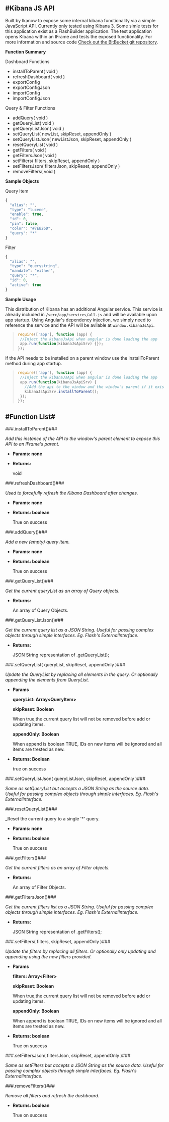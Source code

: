 #Kibana JS API
-

Built by Ikanow to expose some internal kibana functionality via a simple JavaScript API. Currently only tested using Kibana 3. Some simle tests for this application exist as a FlashBuilder application. The test application opens Kibana within an IFrame and tests the exposed functionality. For more information and source code [Check out the BitBucket git repository](https://bitbucket.org/mike_grill/com.ikanow.infinite.kibana.tests/src).

**Function Summary**

Dashboard Functions
* installToParent( void )
* refreshDashboard( void )
* exportConfig
* exportConfigJson
* importConfig
* importConfigJson

Query & Filter Functions
* addQuery( void )
* getQueryList( void )
* getQueryListJson( void )
* setQueryList( newList, skipReset, appendOnly )
* setQueryListJson( newListJson, skipReset, appendOnly )
* resetQueryList( void )
* getFilters( void )
* getFiltersJson( void )
* setFilters( filters, skipReset, appendOnly ) 
* setFiltersJson( filtersJson, skipReset, appendOnly )
* removeFilters( void )

**Sample Objects**

Query Item
```javascript
{
  "alias": "",
  "type": "lucene",
  "enable": true,
  "id": 0,
  "pin": false,
  "color": "#7EB26D",
  "query": "*"
}
```

Filter
```javascript
{
  "alias": "",
  "type": "querystring",
  "mandate": "either",
  "query": "*",
  "id": 0,
  "active": true
}
```

**Sample Usage**

This distribution of Kibana has an additional Angular service. This service is already included in `/serc/app/services/all.js` and will be available upon app startup. Using Angular's dependency injection, we simply need to reference the service and the API will be avilable at `window.kibanaJsApi`.
>```javascript
>require(['app'], function (app) {
>  //Inject the kibanaJsApi when angular is done loading the app
>  app.run(function(kibanaJsApiSrv) {});
>});
>```

If the API needs to be installed on a parent window use the installToParent method during app startup.
>```javascript
>require(['app'], function (app) {
>  //Inject the kibanaJsApi when angular is done loading the app
>  app.run(function(kibanaJsApiSrv) {
>    //Add the api to the window and the window's parent if it exists
>    kibanaJsApiSrv.installToParent();
>  });
>});
>```

#Function List#
-
###.installToParent()###

  _Add this instance of the API to the window's parent element to expose this API to an IFrame's parent._

* **Params: none**
* **Returns:**

  void

###.refreshDashboard()###

  _Used to forcefully refresh the Kibana Dashboard after changes._

* **Params: none**
* **Returns: boolean**

  True on success

###.addQuery()###

  _Add a new (empty) query item._

* **Params: none**
* **Returns: boolean**

  True on success


###.getQueryList()###

  _Get the current queryList as an array of Query objects._

* **Returns:**

  An array of Query Objects.

###.getQueryListJson()###

  _Get the current query list as a JSON String. Useful for passing complex objects through simple interfaces. Eg. Flash's ExternalInterface._
  
* **Returns:**

  JSON String representation of .getQueryList();  
  
###.setQueryList( queryList, skipReset, appendOnly )###

  _Update the QueryList by replacing all elements in the query. Or optionally appending the elements from QueryList._

* **Params**

  **queryList: Array\<QueryItem\>**
  
  **skipReset: Boolean**
  
  When true,the current query list will not be removed before add or updating items.
  
  **appendOnly: Boolean**
  
  When append is boolean TRUE, IDs on new items will be ignored and all items are trested as new.

* **Returns: Boolean**

  true on success
  
###.setQueryListJson( queryListJson, skipReset, appendOnly )###

  _Same as setQueryList but accepts a JSON String as the source data. Useful for passing complex objects through simple interfaces. Eg. Flash's ExternalInterface._
  
###.resetQueryList()###

  _Reset the current query to a single '*' query.
  
* **Params: none**

* **Returns: boolean**

  True on success
  
###.getFilters()###

  _Get the current filters as an array of Filter objects._

* **Returns:**

  An array of Filter Objects.

###.getFiltersJson()###

  _Get the current filters list as a JSON String. Useful for passing complex objects through simple interfaces. Eg. Flash's ExternalInterface._
  
* **Returns:**

  JSON String representation of .getFilters();  
  
###.setFilters( filters, skipReset, appendOnly )###

  _Update the filters by replacing all filters. Or optionally only updating and appending using the new filters provided._

* **Params**

  **filters: Array\<Filter\>**
  
  **skipReset: Boolean**
  
  When true,the current query list will not be removed before add or updating items.
  
  **appendOnly: Boolean**
  
  When append is boolean TRUE, IDs on new items will be ignored and all items are trested as new.

* **Returns: boolean**

  True on success
  
###.setFiltersJson( filtersJson, skipReset, appendOnly )###

  _Same as setFilters but accepts a JSON String as the source data. Useful for passing complex objects through simple interfaces. Eg. Flash's ExternalInterface._

###.removeFilters()###

  _Remove all filters and refresh the dashboard._
  
* **Returns: boolean**

  True on success
  

